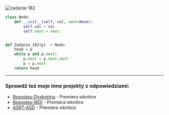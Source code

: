 <picture>
  <source srcset="../../srt/zbior_zadan/182.png" media="(prefers-color-scheme: light)">
  <source srcset="../../srt/zbior_zadan/black_182.png" media="(prefers-color-scheme: dark)">
  <img src="../../srt/zbior_zadan/black_182.png" alt="zadanie 182">
</picture>

```python
class Node:
    def __init__(self, val, next=None):
        self.val = val
        self.next = next


def Zadanie_182(p) -> Node:
    head = p
    while p and p.next:
        p.next = p.next.next
        p = p.next
    return head
```

---
### Sprawdź też moje inne projekty z odpowiedziami:
- [Rosnotes-Dyskretna](https://github.com/kamilGie/Rosnotes-Dyskretna) - Premiera wkrótce
- [Rosnotes-WDI](https://github.com/kamilGie/Rosnotes-WDI) - Premiera wkrótce
- [ASRT-ASD](https://github.com/kamilGie/Rosnotes-Dyskretna) - Premiera wkrótce
